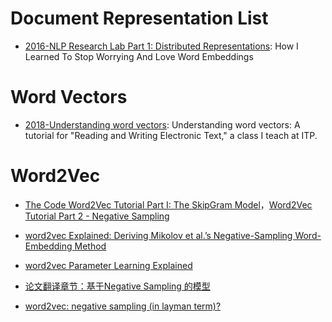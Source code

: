  
 
# Document Representation List

- [2016-NLP Research Lab Part 1: Distributed Representations](http://blog.districtdatalabs.com/nlp-research-lab-part-1-distributed-representations): How I Learned To Stop Worrying And Love Word Embeddings

# Word Vectors

- [2018-Understanding word vectors](https://gist.github.com/aparrish/2f562e3737544cf29aaf1af30362f469): Understanding word vectors: A tutorial for "Reading and Writing Electronic Text," a class I teach at ITP.

# Word2Vec

- [The Code Word2Vec Tutorial Part I: The SkipGram Model](http://mccormickml.com/assets/word2vec/Alex_Minnaar_Word2Vec_Tutorial_Part_I_The_Skip-Gram_Model.pdf)，[Word2Vec Tutorial Part 2 - Negative Sampling](http://mccormickml.com/2017/01/11/word2vec-tutorial-part-2-negative-sampling/)

- [word2vec Explained: Deriving Mikolov et al.’s Negative-Sampling Word-Embedding Method](https://arxiv.org/pdf/1402.3722.pdf)

- [word2vec Parameter Learning Explained](https://arxiv.org/pdf/1411.2738.pdf)

- [论文翻译章节：基于Negative Sampling 的模型 ](http://blog.csdn.net/itplus/article/details/37998797)

- [word2vec: negative sampling (in layman term)?](http://stackoverflow.com/questions/27860652/word2vec-negative-sampling-in-layman-term)
